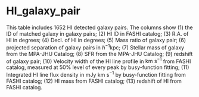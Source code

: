 # HI_galaxy_pair
This table includes 1652 HI detected galaxy pairs. The columns show (1) the ID of matched galaxy in galaxy pairs; (2) HI ID in FASHI catalog; (3) R.A. of HI in degrees; (4) Decl. of HI in degrees; (5) Mass ratio of galaxy pair; (6) projected separation of galaxy pairs in $h^{-1}\mathrm{kpc}$; (7) Stellar mass of galaxy from the MPA-JHU Catalog; (8) SFR from the MPA-JHU Catalog; (9) redshift of galaxy pair; (10) Velocity width of the HI line profile in $\mathrm{km\ s^{-1}}$ from FASHI catalog, measured at $50\%$ level of every peak by busy-function fitting; (11) Integrated HI line flux density in $\mathrm{mJy\ km\ s^{-1}}$ by busy-function fitting from FASHI catalog; (12) HI mass from FASHI catalog; (13) redshift of HI from FASHI catalog.
